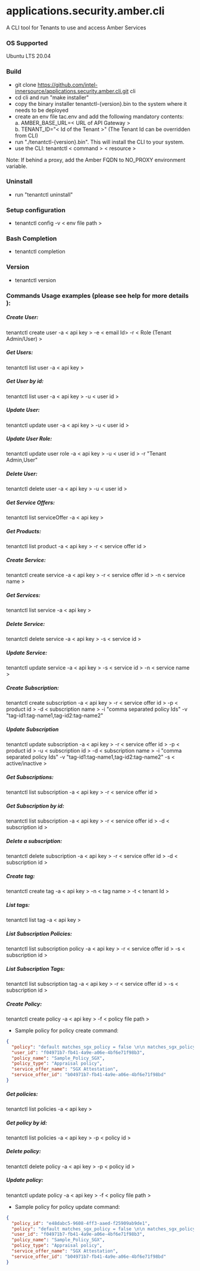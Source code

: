 # applications.security.amber.cli
A CLI tool for Tenants to use and access Amber Services

### OS Supported
Ubuntu LTS 20.04

### Build

- git clone https://github.com/intel-innersource/applications.security.amber.cli.git cli
- cd cli and run "make installer"
- copy the binary installer tenantctl-{version}.bin to the system where it needs to be deployed
- create an env file tac.env and add the following mandatory contents:<br>
  a. AMBER_BASE_URL=< URL of API Gateway > <br>
  b. TENANT_ID="< Id of the Tenant >"  (The Tenant Id can be overridden from CLI) <br>
- run "./tenantctl-{version}.bin". This will install the CLI to your system.
- use the CLI: tenantctl < command > < resource >

Note: If behind a proxy, add the Amber FQDN to NO_PROXY environment variable.

### Uninstall 
- run "tenantctl uninstall"

### Setup configuration
- tenantctl config -v < env file path >

### Bash Completion
- tenantctl completion

### Version
- tenantctl version

### Commands Usage examples (please see help for more details ):

##### Create User:
tenantctl create user -a < api key > -e < email Id> -r < Role (Tenant Admin/User) >

##### Get Users:               
tenantctl list user -a < api key >

##### Get User by id:          
tenantctl list user -a < api key > -u < user id >

##### Update User:
tenantctl update user -a < api key > -u < user id >

##### Update User Role:
tenantctl update user role -a < api key > -u < user id > -r "Tenant Admin,User"

##### Delete User:
tenantctl delete user -a < api key > -u < user id >

##### Get Service Offers:
tenantctl list serviceOffer -a < api key >

##### Get Products:            
tenantctl list product -a < api key > -r < service offer id >

##### Create Service:          
tenantctl create service -a < api key > -r < service offer id > -n < service name >

##### Get Services:
tenantctl list service -a < api key >

##### Delete Service:
tenantctl delete service -a < api key > -s < service id >

##### Update Service:
tenantctl update service -a < api key > -s < service id > -n < service name >

##### Create Subscription:
tenantctl create subscription -a < api key > -r < service offer id > -p < product id > -d < subscription name > -i "comma separated policy Ids" -v "tag-id1:tag-name1,tag-id2:tag-name2"

##### Update Subscription
tenantctl update subscription -a < api key > -r < service offer id > -p < product id > -u < subscription id > -d < subscription name > -i "comma separated policy Ids" -v "tag-id1:tag-name1,tag-id2:tag-name2" -s < active/inactive >

##### Get Subscriptions:
tenantctl list subscription -a < api key > -r < service offer id >

##### Get Subscription by id:
tenantctl list subscription -a < api key > -r < service offer id > -d < subscription id >

##### Delete a subscription:
tenantctl delete subscription -a < api key > -r < service offer id > -d < subscription id >

##### Create tag:
tenantctl create tag -a < api key > -n < tag name > -t < tenant Id >

##### List tags:
tenantctl list tag -a < api key >

##### List Subscription Policies:
tenantctl list subscription policy -a < api key > -r < service offer id > -s < subscription id >

##### List Subscription Tags:
tenantctl list subscription tag -a < api key > -r < service offer id > -s < subscription id >

##### Create Policy:
tenantctl create policy -a < api key > -f < policy file path >

-  Sample policy for policy create command:

```json
{
  "policy": "default matches_sgx_policy = false \n\n matches_sgx_policy = true { \n input.amber_sgx_is_debuggable == false \n input.amber_sgx_isvsvn == 0 \n input.amber_sgx_isvprodid == 0 \n input.amber_sgx_mrsigner ==  \"d412a4f07ef83892a5915fb2ab584be31e186e5a4f95ab5f6950fd4eb8694d7b\" \n  \n input.amber_sgx_mrenclave == \"bab91f200038076ac25f87de0ca67472443c2ebe17ed9ba95314e609038f51ab\" \n }",
  "user_id": "f04971b7-fb41-4a9e-a06e-4bf6e71f98b3",
  "policy_name": "Sample_Policy_SGX",
  "policy_type": "Appraisal policy",
  "service_offer_name": "SGX Attestation",
  "service_offer_id": "b04971b7-fb41-4a9e-a06e-4bf6e71f98bd"
}
```

##### Get policies:
tenantctl list policies -a < api key >

##### Get policy by id:
tenantctl list policies -a < api key > -p < policy id >

##### Delete policy:
tenantctl delete policy -a < api key > -p < policy id >

##### Update policy:
tenantctl update policy -a < api key > -f < policy file path >

- Sample policy for policy update command:

```json
{
  "policy_id": "e48dabc5-9608-4ff3-aaed-f25909ab9de1",
  "policy": "default matches_sgx_policy = false \n\n matches_sgx_policy = true { \n input.amber_sgx_is_debuggable == false \n input.amber_sgx_isvsvn == 0 \n input.amber_sgx_isvprodid == 0 \n input.amber_sgx_mrsigner ==  \"d412a4f07ef83892a5915fb2ab584be31e186e5a4f95ab5f6950fd4eb8694d7b\" \n  \n input.amber_sgx_mrenclave == \"bab91f200038076ac25f87de0ca67472443c2ebe17ed9ba95314e609038f51ab\" \n }",
  "user_id": "f04971b7-fb41-4a9e-a06e-4bf6e71f98b3",
  "policy_name": "Sample_Policy_SGX",
  "policy_type": "Appraisal policy",
  "service_offer_name": "SGX Attestation",
  "service_offer_id": "b04971b7-fb41-4a9e-a06e-4bf6e71f98bd"
}
```